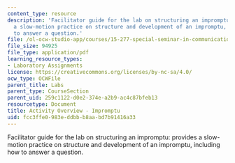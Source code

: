 ```yaml
---
content_type: resource
description: 'Facilitator guide for the lab on structuring an impromptu: provides
  a slow-motion practice on structure and development of an impromptu, including how
  to answer a question.'
file: /ol-ocw-studio-app/courses/15-277-special-seminar-in-communications-leadership-and-personal-effectiveness-coaching-fall-2008/fcc3ffe0983eddbbb8aabd7b91416a33_guide_03.pdf
file_size: 94925
file_type: application/pdf
learning_resource_types:
- Laboratory Assignments
license: https://creativecommons.org/licenses/by-nc-sa/4.0/
ocw_type: OCWFile
parent_title: Labs
parent_type: CourseSection
parent_uid: 259c1122-d0e2-374e-a2b9-ac4c87bfeb13
resourcetype: Document
title: Activity Overview - Impromptu
uid: fcc3ffe0-983e-ddbb-b8aa-bd7b91416a33
---
```

Facilitator guide for the lab on structuring an impromptu: provides a slow-motion practice on structure and development of an impromptu, including how to answer a question.